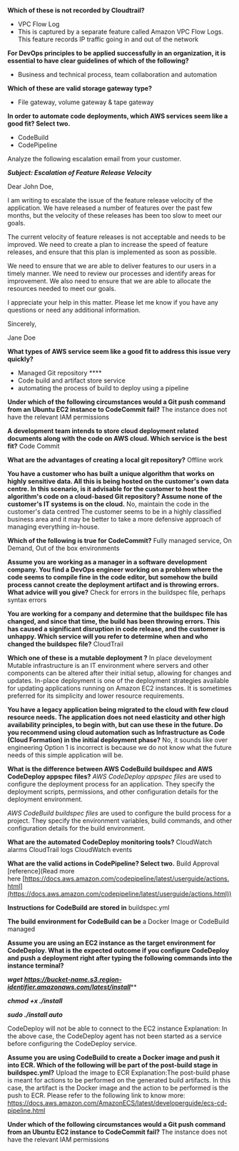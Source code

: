 **Which of these is not recorded by Cloudtrail?**
- VPC Flow Log
- This is captured by a separate feature called Amazon VPC Flow Logs. This feature records IP traffic going in and out of the network 

**For DevOps principles to be applied successfully in an organization, it is essential to have clear guidelines of which of the following?**
- Business and technical process, team collaboration and automation

**Which of these are valid storage gateway type?**
- File gateway, volume gateway & tape gateway

**In order to automate code deployments, which AWS services seem like a good fit? Select two.**
- CodeBuild
- CodePipeline

Analyze the following escalation email from your customer.

_**Subject: Escalation of Feature Release Velocity**_

Dear John Doe,

I am writing to escalate the issue of the feature release velocity of the application. We have released a number of features over the past few months, but the velocity of these releases has been too slow to meet our goals.

The current velocity of feature releases is not acceptable and needs to be improved. We need to create a plan to increase the speed of feature releases, and ensure that this plan is implemented as soon as possible.

We need to ensure that we are able to deliver features to our users in a timely manner. We need to review our processes and identify areas for improvement. We also need to ensure that we are able to allocate the resources needed to meet our goals.

I appreciate your help in this matter. Please let me know if you have any questions or need any additional information.

Sincerely,

Jane Doe

**What types of AWS service seem like a good fit to address this issue very quickly?**
- Managed Git repository ****
- Code build and artifact store service 
- automating the process of build to deploy using a pipeline


**Under which of the following circumstances would a Git push command from an Ubuntu EC2 instance to CodeCommit fail?**
The instance does not have the relevant IAM permissions


**A development team intends to store cloud deployment related documents along with the code on AWS cloud. Which service is the best fit?**
Code Commit

**What are the advantages of creating a local git repository?**
Offline work 

**You have a customer who has built a unique algorithm that works on highly sensitive data. All this is being hosted on the customer's own data centre. In this scenario, is it advisable for the customer to host the algorithm's code on a cloud-based Git repository? Assume none of the customer's IT systems is on the cloud.**
No, maintain the code in the customer's data centred
The customer seems to be in a highly classified business area and it may be better to take a more defensive approach of managing everything in-house.


**Which of the following is true for CodeCommit?**
Fully managed service, On Demand, Out of the box environments



**Assume you are working as a manager in a software development company. You find a DevOps engineer working on a problem where the code seems to compile fine in the code editor, but somehow the build process cannot create the deployment artifact and is throwing errors. What advice will you give?**
Check for errors in the buildspec file, perhaps syntax errors


**You are working for a company and determine that the buildspec file has changed, and since that time, the build has been throwing errors. This has caused a significant disruption in code release, and the customer is unhappy. Which service will you refer to determine when and who changed the buildspec file?**
CloudTrail


**Which one of these is a mutable deployment ?**
In place develoyment
Mutable infrastructure is an IT environment where servers and other components can be altered after their initial setup, allowing for changes and updates. In-place deployment is one of the deployment strategies available for updating applications running on Amazon EC2 instances. It is sometimes preferred for its simplicity and lower resource requirements.


**You have a legacy application being migrated to the cloud with few cloud resource needs. The application does not need elasticity and other high availability principles, to begin with, but can use these in the future. Do you recommend using cloud automation such as Infrastructure as Code (Cloud Formation) in the initial deployment phase?**
No, it sounds like over engineering
Option 1 is incorrect is because we do not know what the future needs of this simple application will be.


**What is the difference between AWS CodeBuild buildspec and AWS CodeDeploy appspec files?**
*AWS CodeDeploy appspec files* are used to configure the deployment process for an application. They specify the deployment scripts, permissions, and other configuration details for the deployment environment.

*AWS CodeBuild buildspec files* are used to configure the build process for a project. They specify the environment variables, build commands, and other configuration details for the build environment.

**What are the automated CodeDeploy monitoring tools?**
CloudWatch alarms
CloudTrail logs
CloudWatch events

**What are the valid actions in CodePipeline? Select two.**
Build
Approval
[reference](Read more here [https://docs.aws.amazon.com/codepipeline/latest/userguide/actions.html](https://docs.aws.amazon.com/codepipeline/latest/userguide/actions.html))


**Instructions for CodeBuild are stored in**
buildspec.yml

**The build environment for CodeBuild can be**
a Docker Image or CodeBuild managed 

**Assume you are using an EC2 instance as the target environment for CodeDeploy. What is the expected outcome if you configure CodeDeploy and push a deployment right after typing the following commands into the instance terminal?**  
  
**_wget https://bucket-name.s3.region-identifier.amazonaws.com/latest/install_****

**_chmod +x ./install_**

**_sudo ./install auto_**

CodeDeploy will not be able to connect to the EC2 instance
Explanation: In the above case, the CodeDeploy agent has not been started as a service before configuring the CodeDeploy service.

**Assume you are using CodeBuild to create a Docker image and push it into ECR. Which of the following will be part of the post-build stage in buildspec.yml?**
Upload the image to ECR
Explanation:The post-build phase is meant for actions to be performed on the generated build artifacts. In this case, the artifact is the Docker image and the action to be performed is the push to ECR. Please refer to the following link to know more: https://docs.aws.amazon.com/AmazonECS/latest/developerguide/ecs-cd-pipeline.html


**Under which of the following circumstances would a Git push command from an Ubuntu EC2 instance to CodeCommit fail?**
The instance does not have the relevant IAM permissions